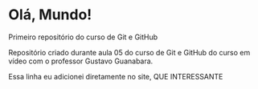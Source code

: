 # Olá, Mundo!
 Primeiro repositório do curso de Git e GitHub

Repositório criado durante aula 05 do curso de Git e GitHub do curso em vídeo com o professor Gustavo Guanabara.

Essa linha eu adicionei diretamente no site, QUE INTERESSANTE
